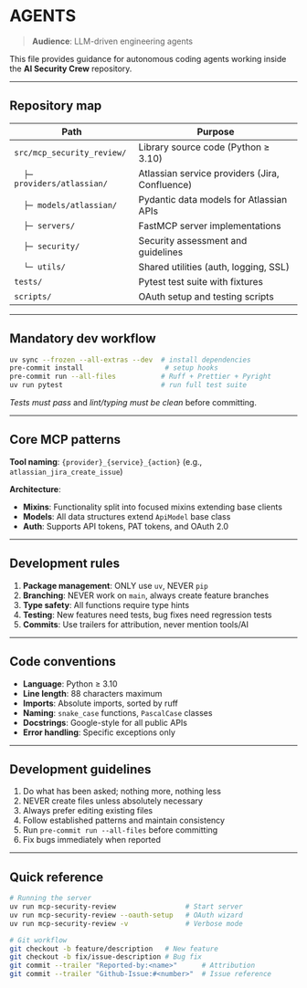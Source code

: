 # AGENTS

> **Audience**: LLM-driven engineering agents

This file provides guidance for autonomous coding agents working inside the **AI Security Crew** repository.

---

## Repository map

| Path | Purpose |
| --- | --- |
| `src/mcp_security_review/` | Library source code (Python ≥ 3.10) |
| `  ├─ providers/atlassian/` | Atlassian service providers (Jira, Confluence) |
| `  ├─ models/atlassian/` | Pydantic data models for Atlassian APIs |
| `  ├─ servers/` | FastMCP server implementations |
| `  ├─ security/` | Security assessment and guidelines |
| `  └─ utils/` | Shared utilities (auth, logging, SSL) |
| `tests/` | Pytest test suite with fixtures |
| `scripts/` | OAuth setup and testing scripts |

---

## Mandatory dev workflow

```bash
uv sync --frozen --all-extras --dev  # install dependencies
pre-commit install                    # setup hooks
pre-commit run --all-files           # Ruff + Prettier + Pyright
uv run pytest                        # run full test suite
```

*Tests must pass* and *lint/typing must be clean* before committing.

---

## Core MCP patterns

**Tool naming**: `{provider}_{service}_{action}` (e.g., `atlassian_jira_create_issue`)

**Architecture**:
- **Mixins**: Functionality split into focused mixins extending base clients
- **Models**: All data structures extend `ApiModel` base class
- **Auth**: Supports API tokens, PAT tokens, and OAuth 2.0

---

## Development rules

1. **Package management**: ONLY use `uv`, NEVER `pip`
2. **Branching**: NEVER work on `main`, always create feature branches
3. **Type safety**: All functions require type hints
4. **Testing**: New features need tests, bug fixes need regression tests
5. **Commits**: Use trailers for attribution, never mention tools/AI

---

## Code conventions

* **Language**: Python ≥ 3.10
* **Line length**: 88 characters maximum
* **Imports**: Absolute imports, sorted by ruff
* **Naming**: `snake_case` functions, `PascalCase` classes
* **Docstrings**: Google-style for all public APIs
* **Error handling**: Specific exceptions only

---

## Development guidelines

1. Do what has been asked; nothing more, nothing less
2. NEVER create files unless absolutely necessary
3. Always prefer editing existing files
4. Follow established patterns and maintain consistency
5. Run `pre-commit run --all-files` before committing
6. Fix bugs immediately when reported

---

## Quick reference

```bash
# Running the server
uv run mcp-security-review                 # Start server
uv run mcp-security-review --oauth-setup   # OAuth wizard
uv run mcp-security-review -v              # Verbose mode

# Git workflow
git checkout -b feature/description   # New feature
git checkout -b fix/issue-description # Bug fix
git commit --trailer "Reported-by:<name>"      # Attribution
git commit --trailer "Github-Issue:#<number>"  # Issue reference
```
